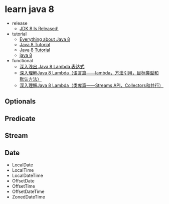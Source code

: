 # learn java 8

- release
  - [JDK 8 Is Released!](https://blogs.oracle.com/thejavatutorials/jdk-8-is-released)
- tutorial
  - [Everything about Java 8](https://www.techempower.com/blog/2013/03/26/everything-about-java-8/)
  - [Java 8 Tutorial](http://winterbe.com/posts/2014/03/16/java-8-tutorial/)
  - [Java 8 Tutorial](https://howtodoinjava.com/java-8-tutorial/)
  - [java 8](http://www.baeldung.com/tag/java-8/)
- functional
  - [深入浅出 Java 8 Lambda 表达式](http://blog.oneapm.com/apm-tech/226.html)
  - [深入理解Java 8 Lambda（语言篇——lambda，方法引用，目标类型和默认方法）](http://zh.lucida.me/blog/java-8-lambdas-insideout-language-features/)
  - [深入理解Java 8 Lambda（类库篇——Streams API，Collectors和并行）](http://zh.lucida.me/blog/java-8-lambdas-inside-out-library-features/)


## Optionals
  
## Predicate

## Stream

## Date

- LocalDate
- LocalTime
- LocalDateTime
- OffsetDate
- OffsetTime
- OffsetDateTime
- ZonedDateTime
